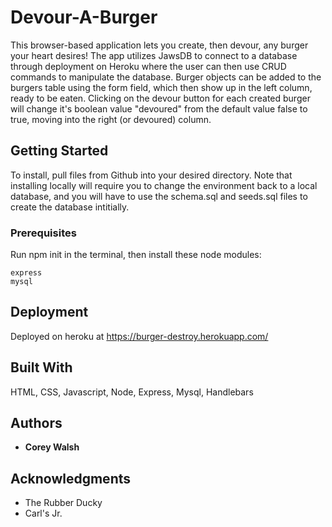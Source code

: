# Devour-A-Burger

This browser-based application lets you create, then devour, any burger your heart desires! The app utilizes JawsDB to connect to a database through deployment on Heroku where the user can then use CRUD commands to manipulate the database. Burger objects can be added to the burgers table using the form field, which then show up in the left column, ready to be eaten. Clicking on the devour button for each created burger will change it's boolean value "devoured" from the default value false to true, moving into the right (or devoured) column. 

## Getting Started

To install, pull files from Github into your desired directory. Note that installing locally will require you to change the environment back to a local database, and you will have to use the schema.sql and seeds.sql files to create the database intitially.

### Prerequisites

Run npm init in the terminal, then install these node modules:

```
express
mysql
```

## Deployment

Deployed on heroku at https://burger-destroy.herokuapp.com/

## Built With

HTML, CSS, Javascript, Node, Express, Mysql, Handlebars

## Authors

* **Corey Walsh** 

## Acknowledgments

* The Rubber Ducky
* Carl's Jr.
